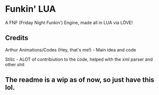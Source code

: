 # Funkin' LUA

A FNF (Friday Night Funkin') Engine, made all in LUA via LÖVE!

## Credits

Arthur Animations/Codes (Hey, that's me!) - Main idea and code

Stilic - ALOT of contribiution to the code, helped with the xml parser and other shit

## The readme is a wip as of now, so just have this lol.
